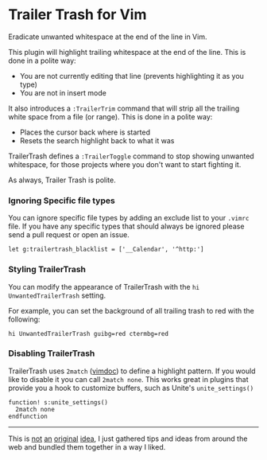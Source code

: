 # Trailer Trash for Vim

Eradicate unwanted whitespace at the end of the line in Vim.

This plugin will highlight trailing whitespace at the end of the line. This is done in a polite way:

 * You are not currently editing that line (prevents highlighting it as you type)
 * You are not in insert mode

 It also introduces a `:TrailerTrim` command that will strip all the trailing white space from a file (or range). This is done in a polite way:

 * Places the cursor back where is started
 * Resets the search highlight back to what it was

TrailerTrash defines a `:TrailerToggle` command to stop showing unwanted whitespace, for those projects where you don't want to start fighting it.

As always, Trailer Trash is polite.


### Ignoring Specific file types

You can ignore specific file types by adding an exclude list to your `.vimrc` file. If you have any specific types that should always be ignored please send a pull request or open an issue.

    let g:trailertrash_blacklist = ['__Calendar', '^http:']

### Styling TrailerTrash

You can modify the appearance of TrailerTrash with the `hi UnwantedTrailerTrash` setting.

For example, you can set the background of all trailing trash to red with the following:

    hi UnwantedTrailerTrash guibg=red ctermbg=red

### Disabling TrailerTrash

TrailerTrash uses `2match` ([vimdoc](http://vimdoc.sourceforge.net/htmldoc/pattern.html#match-highlight)) to define a highlight pattern. If you would like to disable it you can call `2match none`. This works great in plugins that provide you a hook to customize buffers, such as Unite's `unite_settings()`

```viml
function! s:unite_settings()
  2match none
endfunction
```


----

This is [not](http://blog.kamil.dworakowski.name/2009/09/unobtrusive-highlighting-of-trailing.html) [an](http://vim.wikia.com/wiki/Remove_unwanted_spaces) [original](http://vimcasts.org/episodes/tidying-whitespace/) [idea](http://vim.wikia.com/wiki/Highlight_unwanted_spaces), I just gathered tips and ideas from around the web and bundled them together in a way I liked.
